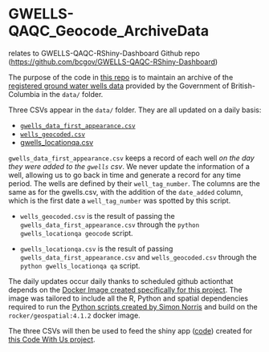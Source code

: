 # GWELLS-QAQC_Geocode_ArchiveData
relates to GWELLS-QAQC-RShiny-Dashboard Github repo (https://github.com/bcgov/GWELLS-QAQC-RShiny-Dashboard)

The purpose of the code in [this repo](https://github.com/SimonCoulombe/gwells_geocode_and_archive_data) is to maintain an archive of the [registered ground water wells data](https://apps.nrs.gov.bc.ca/gwells/) provided by the Government of British-Columbia in the `data/` folder.

Three CSVs appear in the `data/` folder.  They are all updated on a daily basis:  

* [`gwells_data_first_appearance.csv`](https://github.com/SimonCoulombe/gwells_geocode_and_archive_data/blob/main/data/gwells_data_first_appearance.csv)
* [`wells_geocoded.csv`](https://github.com/SimonCoulombe/gwells_geocode_and_archive_data/blob/main/data/gwells_locationqa.csv)
* [gwells_locationqa.csv](https://github.com/SimonCoulombe/gwells_geocode_and_archive_data/blob/main/data/wells_geocoded.csv)

`gwells_data_first_appearance.csv` keeps a record of each well *on the day they were added to the  `gwells` csv*.  We never update the information of a well, allowing us to go back in time and generate a record for any time period.  The wells are defined by their `well_tag_number`.  The columns are the same as for the gwells.csv, with the addition of the `date_added` column, which is the first date a `well_tag_number` was spotted by this script.

* `wells_geocoded.csv` is the result of passing the `gwells_data_first_appearance.csv` through the `python gwells_locationqa geocode` script.    

* `gwells_locationqa.csv` is the result of passing  `gwells_data_first_appearance.csv` and `wells_geocoded.csv` through the `python gwells_locationqa qa` script.   

The daily updates occur daily thanks to scheduled github actionthat depends on the [Docker Image created specifically for this project](https://github.com/bcgov/GWELLS-QAQC_Docker).  The image was tailored to include all the R, Python and spatial dependencies required to run the [Python scripts created by Simon Norris](https://github.com/bcgov/GWELLS_LocationQA) and build on the `rocker/geospatial:4.1.2` docker image. 

The three CSVs will then be used to feed the shiny app ([code](https://github.com/bcgov/GWELLS-QAQC-RShiny-Dashboard)) created for [this Code With Us project](https://digital.gov.bc.ca/marketplace/opportunities/code-with-us/3f77de24-a121-4143-a028-8d2f04067ba5). 
